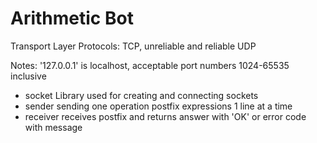 # Arithmetic Bot
Transport Layer Protocols: TCP, unreliable and reliable UDP

Notes: '127.0.0.1' is localhost, acceptable port numbers 1024-65535 inclusive

- socket Library used for creating and connecting sockets
- sender sending one operation postfix expressions 1 line at a time
- receiver receives postfix and returns answer with 'OK' or error code with message
